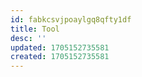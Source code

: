 ```yaml
---
id: fabkcsvjpoaylgq8qfty1df
title: Tool
desc: ''
updated: 1705152735581
created: 1705152735581
---
```


